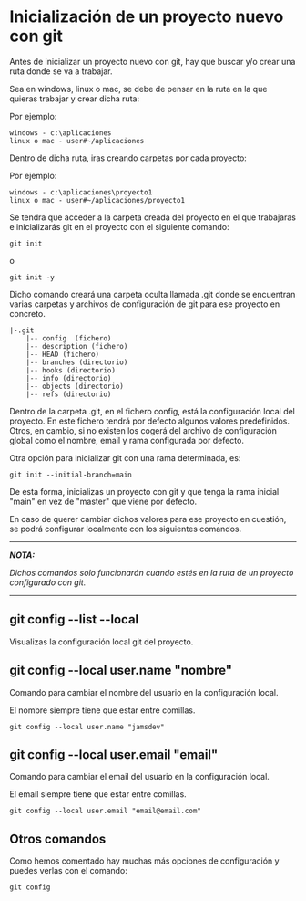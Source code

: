 # Inicialización de un proyecto nuevo con git #
Antes de inicializar un proyecto nuevo con git, hay que buscar y/o crear una ruta donde se va a trabajar.

Sea en windows, linux o mac, se debe de pensar en la ruta en la que quieras trabajar y crear dicha ruta:

Por ejemplo:

    windows - c:\aplicaciones
    linux o mac - user#~/aplicaciones 

Dentro de dicha ruta, iras creando carpetas por cada proyecto:

Por ejemplo:

    windows - c:\aplicaciones\proyecto1
    linux o mac - user#~/aplicaciones/proyecto1

Se tendra que acceder a la carpeta creada del proyecto en el que trabajaras e inicializarás git en el proyecto con el siguiente comando:

    git init

o

    git init -y

Dicho comando creará una carpeta oculta llamada .git donde se encuentran varias carpetas y archivos de configuración de git para ese proyecto en concreto.

    |-.git
        |-- config  (fichero)
        |-- description (fichero)
        |-- HEAD (fichero)
        |-- branches (directorio)
        |-- hooks (directorio)
        |-- info (directorio)
        |-- objects (directorio)
        |-- refs (directorio)

Dentro de la carpeta .git, en el fichero config, está la configuración local del proyecto. En este fichero tendrá por defecto algunos valores predefinidos. Otros, en cambio, si no existen los cogerá del archivo de configuración global como el nombre, email y rama configurada por defecto.

Otra opción para inicializar git con una rama determinada, es:

    git init --initial-branch=main

De esta forma, inicializas un proyecto con git y que tenga la rama inicial "main" en vez de "master" que viene por defecto.

En caso de querer cambiar dichos valores para ese proyecto en cuestión, se podrá configurar localmente con los siguientes comandos.

***
***NOTA:***

*Dichos comandos solo funcionarán cuando estés en la ruta de un proyecto configurado con git.*
***

## git config --list --local ##
Visualizas la configuración local git del proyecto. 

## git config --local user.name "nombre" ##
Comando para cambiar el nombre del usuario en la configuración local.

El nombre siempre tiene que estar entre comillas.

    git config --local user.name "jamsdev"

## git config --local user.email "email" ##
Comando para cambiar el email del usuario en la configuración local.

El email siempre tiene que estar entre comillas.

    git config --local user.email "email@email.com"

## Otros comandos ##

Como hemos comentado hay muchas más opciones de configuración y puedes verlas con el comando:

    git config


